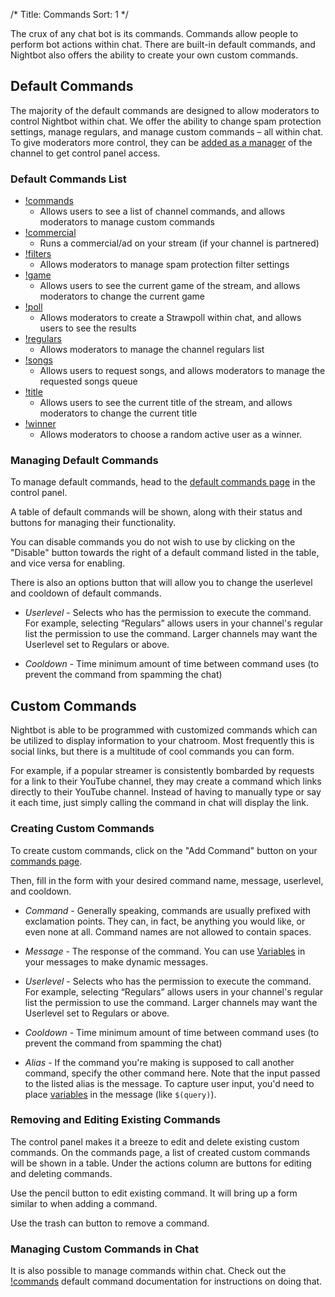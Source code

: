 /*
Title: Commands
Sort: 1
*/

The crux of any chat bot is its commands. Commands allow people to perform bot actions within chat. There are built-in default commands, and Nightbot also offers the ability to create your own custom commands.

## Default Commands

The majority of the default commands are designed to allow moderators to control Nightbot within chat. We offer the ability to change spam protection settings, manage regulars, and manage custom commands – all within chat. To give moderators more control, they can be [added as a manager](https://docs.nightbot.tv/control-panel/managers) of the channel to get control panel access.

### Default Commands List

* [!commands](https://docs.nightbot.tv/commands/commands)
  - Allows users to see a list of channel commands, and allows moderators to manage custom commands
* [!commercial](https://docs.nightbot.tv/commands/commercial)
  - Runs a commercial/ad on your stream (if your channel is partnered)
* [!filters](https://docs.nightbot.tv/commands/filters)
  - Allows moderators to manage spam protection filter settings
* [!game](https://docs.nightbot.tv/commands/game)
  - Allows users to see the current game of the stream, and allows moderators to change the current game
* [!poll](https://docs.nightbot.tv/commands/poll)
  - Allows moderators to create a Strawpoll within chat, and allows users to see the results
* [!regulars](https://docs.nightbot.tv/commands/regulars)
  - Allows moderators to manage the channel regulars list
* [!songs](https://docs.nightbot.tv/commands/songs)
  - Allows users to request songs, and allows moderators to manage the requested songs queue
* [!title](https://docs.nightbot.tv/commands/title)
  - Allows users to see the current title of the stream, and allows moderators to change the current title
* [!winner](https://docs.nightbot.tv/commands/winner)
  - Allows moderators to choose a random active user as a winner.

### Managing Default Commands

To manage default commands, head to the [default commands page](https://nightbot.tv/commands/default) in the control panel.

A table of default commands will be shown, along with their status and buttons for managing their functionality.

You can disable commands you do not wish to use by clicking on the "Disable" button towards the right of a default command listed in the table, and vice versa for enabling.

There is also an options button that will allow you to change the userlevel and cooldown of default commands.

- *Userlevel* - Selects who has the permission to execute the command. For example, selecting “Regulars” allows users in your channel's regular list the permission to use the command. Larger channels may want the Userlevel set to Regulars or above.

- *Cooldown* - Time minimum amount of time between command uses (to prevent the command from spamming the chat)

## Custom Commands

Nightbot is able to be programmed with customized commands which can be utilized to display information to your chatroom. Most frequently this is social links, but there is a multitude of cool commands you can form.

For example, if a popular streamer is consistently bombarded by requests for a link to their YouTube channel, they may create a command which links directly to their YouTube channel. Instead of having to manually type or say it each time, just simply calling the command in chat will display the link.

### Creating Custom Commands

To create custom commands, click on the "Add Command" button on your [commands page](https://nightbot.tv/commands/custom).

Then, fill in the form with your desired command name, message, userlevel, and cooldown.

- *Command* - Generally speaking, commands are usually prefixed with exclamation points. They can, in fact, be anything you would like, or even none at all. Command names are not allowed to contain spaces.

- *Message* - The response of the command. You can use [Variables](https://docs.nightbot.tv/commands/variableslist) in your messages to make dynamic messages.

- *Userlevel* - Selects who has the permission to execute the command. For example, selecting “Regulars” allows users in your channel's regular list the permission to use the command. Larger channels may want the Userlevel set to Regulars or above.

- *Cooldown* - Time minimum amount of time between command uses (to prevent the command from spamming the chat)

- *Alias* - If the command you're making is supposed to call another command, specify the other command here. Note that the input passed to the listed alias is the message. To capture user input, you'd need to place [variables](https://docs.nightbot.tv/commands/variableslist) in the message (like `$(query)`).

### Removing and Editing Existing Commands

The control panel makes it a breeze to edit and delete existing custom commands. On the commands page, a list of created custom commands will be shown in a table. Under the actions column are buttons for editing and deleting commands.

Use the pencil button to edit existing command. It will bring up a form similar to when adding a command.

Use the trash can button to remove a command.

### Managing Custom Commands in Chat

It is also possible to manage commands within chat. Check out the [!commands](https://docs.nightbot.tv/commands/commands) default command documentation for instructions on doing that.
